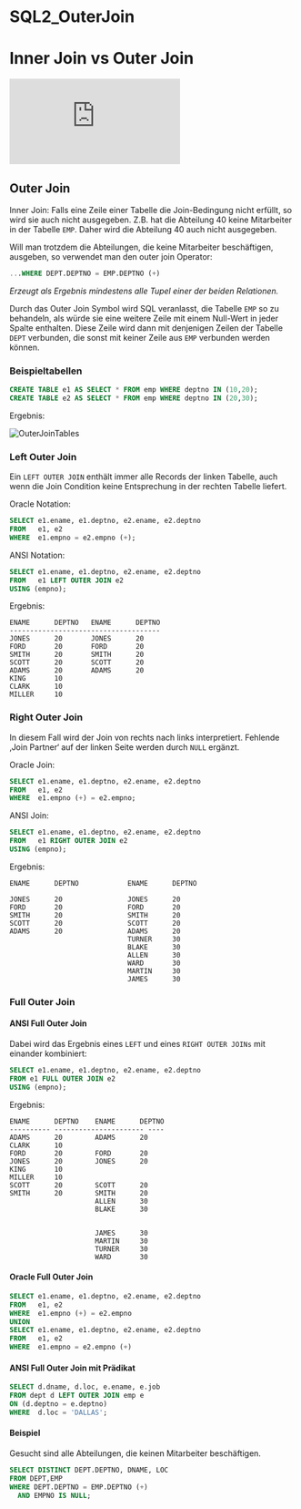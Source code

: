 # SQL2_OuterJoin

# Inner Join vs Outer Join

![Inner vs Outer Joins](https://wiki.streampy.at/index.php?title=File:InnerOuter.png)


## Outer Join

Inner Join: Falls eine Zeile einer Tabelle die Join-Bedingung nicht erfüllt, so wird sie auch nicht ausgegeben. Z.B. hat die Abteilung 40 keine Mitarbeiter in der Tabelle `EMP`. Daher wird die Abteilung 40 auch nicht ausgegeben.

Will man trotzdem die Abteilungen, die keine Mitarbeiter beschäftigen, ausgeben, so verwendet man den outer join Operator:

```sql
...WHERE DEPT.DEPTNO = EMP.DEPTNO (+)
```

*Erzeugt als Ergebnis mindestens alle Tupel einer der beiden Relationen.*

Durch das Outer Join Symbol wird SQL veranlasst, die Tabelle `EMP` so zu behandeln, als würde sie eine weitere Zeile mit einem Null-Wert in jeder Spalte enthalten. Diese Zeile wird dann mit denjenigen Zeilen der Tabelle `DEPT` verbunden, die sonst mit keiner Zeile aus `EMP` verbunden werden können.

### Beispieltabellen

```sql
CREATE TABLE e1 AS SELECT * FROM emp WHERE deptno IN (10,20);
CREATE TABLE e2 AS SELECT * FROM emp WHERE deptno IN (20,30);
```

Ergebnis:

![OuterJoinTables](OuterJoinTables.png)

### Left Outer Join

Ein `LEFT OUTER JOIN` enthält immer alle Records der linken Tabelle, auch wenn die Join Condition keine Entsprechung in der rechten Tabelle liefert.

Oracle Notation:

```sql
SELECT e1.ename, e1.deptno, e2.ename, e2.deptno
FROM   e1, e2
WHERE  e1.empno = e2.empno (+);
```

ANSI Notation:

```sql
SELECT e1.ename, e1.deptno, e2.ename, e2.deptno
FROM   e1 LEFT OUTER JOIN e2
USING (empno);
```

Ergebnis:

```
ENAME      DEPTNO   ENAME      DEPTNO    
------------------------------------- 
JONES      20       JONES      20       
FORD       20       FORD       20        
SMITH      20       SMITH      20        
SCOTT      20       SCOTT      20        
ADAMS      20       ADAMS      20        
KING       10                           
CLARK      10                            
MILLER     10    
```

### Right Outer Join

In diesem Fall wird der Join von rechts nach links interpretiert. Fehlende ‚Join Partner‘ auf der linken Seite werden durch `NULL` ergänzt.

Oracle Join:

```sql
SELECT e1.ename, e1.deptno, e2.ename, e2.deptno
FROM   e1, e2
WHERE  e1.empno (+) = e2.empno;
```

ANSI Join:

```sql
SELECT e1.ename, e1.deptno, e2.ename, e2.deptno
FROM   e1 RIGHT OUTER JOIN e2
USING (empno);
```

Ergebnis:

```
ENAME      DEPTNO            ENAME      DEPTNO   

JONES      20                JONES      20       
FORD       20                FORD       20       
SMITH      20                SMITH      20 
SCOTT      20                SCOTT      20       
ADAMS      20                ADAMS      20       
                             TURNER     30       
                             BLAKE      30       
                             ALLEN      30       
                             WARD       30       
                             MARTIN     30                                									        
                             JAMES      30  
```

### Full Outer Join

#### ANSI Full Outer Join

Dabei wird das Ergebnis eines `LEFT` und eines `RIGHT OUTER JOINs` mit einander kombiniert:

```sql
SELECT e1.ename, e1.deptno, e2.ename, e2.deptno
FROM e1 FULL OUTER JOIN e2
USING (empno);
```

Ergebnis:

```
ENAME      DEPTNO    ENAME      DEPTNO 
---------- ---------------------- ---- 
ADAMS      20        ADAMS      20     
CLARK      10                          
FORD       20        FORD       20     
JONES      20        JONES      20     
KING       10                          
MILLER     10                          
SCOTT      20        SCOTT      20     
SMITH      20        SMITH      20     
                     ALLEN      30     
                     BLAKE      30     


                     JAMES      30     
                     MARTIN     30     
                     TURNER     30     
                     WARD       30     
```

#### Oracle Full Outer Join

```sql
SELECT e1.ename, e1.deptno, e2.ename, e2.deptno
FROM   e1, e2
WHERE  e1.empno (+) = e2.empno
UNION
SELECT e1.ename, e1.deptno, e2.ename, e2.deptno
FROM   e1, e2
WHERE  e1.empno = e2.empno (+)
```

#### ANSI Full Outer Join mit Prädikat

```sql
SELECT d.dname, d.loc, e.ename, e.job
FROM dept d LEFT OUTER JOIN emp e
ON (d.deptno = e.deptno)
WHERE  d.loc = 'DALLAS';
```

#### Beispiel

Gesucht sind alle Abteilungen, die keinen Mitarbeiter beschäftigen.

```sql
SELECT DISTINCT DEPT.DEPTNO, DNAME, LOC
FROM DEPT,EMP
WHERE DEPT.DEPTNO = EMP.DEPTNO (+)
  AND EMPNO IS NULL;
```
